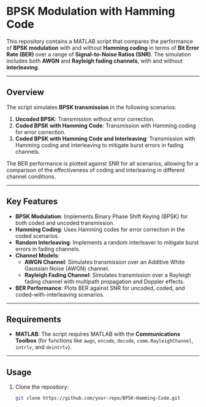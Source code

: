 # BPSK Modulation with Hamming Code

This repository contains a MATLAB script that compares the performance of **BPSK modulation** with and without **Hamming coding** in terms of **Bit Error Rate (BER)** over a range of **Signal-to-Noise Ratios (SNR)**. The simulation includes both **AWGN** and **Rayleigh fading channels**, with and without **interleaving**.

---

## Overview

The script simulates **BPSK transmission** in the following scenarios:
1. **Uncoded BPSK**: Transmission without error correction.
2. **Coded BPSK with Hamming Code**: Transmission with Hamming coding for error correction.
3. **Coded BPSK with Hamming Code and Interleaving**: Transmission with Hamming coding and interleaving to mitigate burst errors in fading channels.

The BER performance is plotted against SNR for all scenarios, allowing for a comparison of the effectiveness of coding and interleaving in different channel conditions.

---

## Key Features

- **BPSK Modulation**: Implements Binary Phase Shift Keying (BPSK) for both coded and uncoded transmission.
- **Hamming Coding**: Uses Hamming codes for error correction in the coded scenarios.
- **Random Interleaving**: Implements a random interleaver to mitigate burst errors in fading channels.
- **Channel Models**:
  - **AWGN Channel**: Simulates transmission over an Additive White Gaussian Noise (AWGN) channel.
  - **Rayleigh Fading Channel**: Simulates transmission over a Rayleigh fading channel with multipath propagation and Doppler effects.
- **BER Performance**: Plots BER against SNR for uncoded, coded, and coded-with-interleaving scenarios.

---

## Requirements

- **MATLAB**: The script requires MATLAB with the **Communications Toolbox** (for functions like `awgn`, `encode`, `decode`, `comm.RayleighChannel`, `intrlv`, and `deintrlv`).

---

## Usage

1. Clone the repository:
   ```bash
   git clone https://github.com/your-repo/BPSK-Hamming-Code.git
